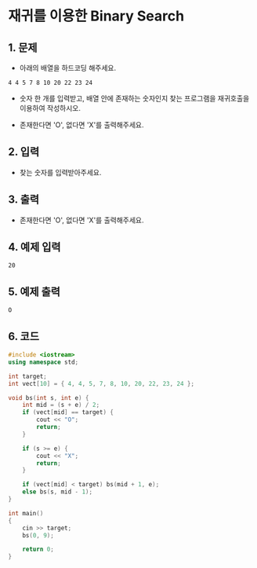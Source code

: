 # 재귀를 이용한 Binary Search #

## 1. 문제
- 아래의 배열을 하드코딩 해주세요.

```
4 4 5 7 8 10 20 22 23 24
```

- 숫자 한 개를 입력받고, 배열 안에 존재하는 숫자인지 찾는 프로그램을 재귀호출을 이용하여 작성하시오.

- 존재한다면 'O', 없다면 'X'를 출력해주세요.

## 2. 입력
- 찾는 숫자를 입력받아주세요.

## 3. 출력
- 존재한다면 'O', 없다면 'X'를 출력해주세요.

## 4. 예제 입력
```
20
```

## 5. 예제 출력
```
O
```

## 6. 코드

```c++
#include <iostream>
using namespace std;

int target;
int vect[10] = { 4, 4, 5, 7, 8, 10, 20, 22, 23, 24 };

void bs(int s, int e) {
    int mid = (s + e) / 2;
    if (vect[mid] == target) {
        cout << "O";
        return;
    }

    if (s >= e) {
        cout << "X";
        return;
    }

    if (vect[mid] < target) bs(mid + 1, e);
    else bs(s, mid - 1);
}

int main()
{
    cin >> target;
    bs(0, 9);

    return 0;
}
```
